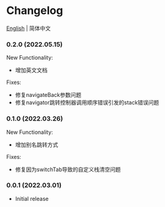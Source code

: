 # Changelog
[English](https://github.com/Ke-Kou/mini-program-router-plus/blob/main/CHANGELOG.md) | 简体中文

### 0.2.0 (2022.05.15)
New Functionality:
- 增加英文文档 

Fixes:
- 修复navigateBack参数问题
- 修复navigator跳转控制器调用顺序错误引发的stack错误问题

### 0.1.0 (2022.03.26)
New Functionality:
- 增加别名跳转方式

Fixes:
- 修复因为switchTab导致的自定义栈清空问题

### 0.0.1 (2022.03.01)
- Initial release
